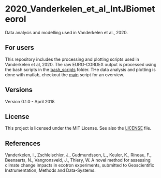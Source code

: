 # 2020_Vanderkelen_et_al_IntJBiometeorol

Data analysis and modelling used in Vanderkelen et al., 2020. 


## For users
This repository includes the processing and plotting scripts used in Vanderkelen et al, 2020. 
The raw EURO-CORDEX output is processed using the bash scripts in the [bash_scripts](/bash_scripts) folder. 
THe data analysis and plotting is done with matlab, checkout the [main](main.m) script for an overview. 

## Versions
Version 0.1.0 - April 2018  

## License
This project is licensed under the MIT License. See also the 
[LICENSE](LICENSE) 
file.

## References
Vanderkelen, I., Zschleischler, J., Gudmundsson, L., Keuler, K., Rineau, F., Beenaerts, N., Vangronsveld, J., Thiery, W. A novel method for assessing climate change impacts in ecotron experiments, submitted to Geoscientific Instrumentation, Methods and Data-Systems.     


